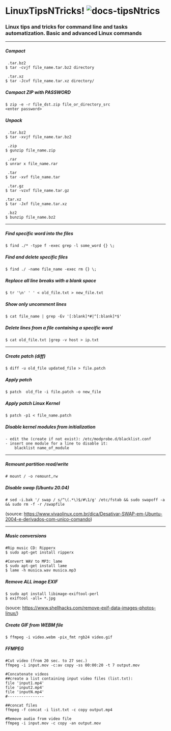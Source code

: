 # LinuxTipsNTricks! ![docs-tipsNtrics](https://img.shields.io/badge/docs-tipsNtricks-green)
### Linux tips and tricks for command line and tasks automatization. Basic and advanced Linux commands

---

##### Compact
```
 .tar.bz2
$ tar -cvjf file_name.tar.bz2 directory

 .tar.xz
$ tar -Jcvf file_name.tar.xz directory/
```

##### Compact ZIP with PASSWORD
```
$ zip -e -r file_dst.zip file_or_directory_src
<enter password>
```

##### Unpack
```
 .tar.bz2
$ tar -xvjf file_name.tar.bz2

 .zip
$ gunzip file_name.zip

 .rar
$ unrar x file_name.rar

 .tar
$ tar -xvf file_name.tar

 .tar.gz
$ tar -vzxf file_name.tar.gz

.tar.xz
$ tar -Jxf file_name.tar.xz

 .bz2
$ bunzip file_name.bz2

```

---

##### Find specific word into the files
```
$ find ./* -type f -exec grep -l some_word {} \;
```

##### Find and delete specific files
```
$ find ./ -name file_name -exec rm {} \;
```

##### Replace all line breaks with a blank space
```
$ tr '\n' ' ' < old_file.txt > new_file.txt
```

##### Show only uncomment lines
```
$ cat file_name | grep -Ev '[:blank]*#|^[:blank]*$'
```

##### Delete lines from a file containing a specific word
```
$ cat old_file.txt |grep -v host > ip.txt
```

---

##### Create patch (diff)
```
$ diff -u old_file updated_file > file.patch
```

##### Apply patch
```
$ patch  old_fle -i file.patch -o new_file
```

##### Apply patch Linux Kernel
```
$ patch -p1 < file_name.patch
```

##### Disable kernel modules from initialization
```
- edit the (create if not exist): /etc/modprobe.d/blacklist.conf
- insert one module for a line to disable it:
	blacklist name_of_module
```

---

##### Remount partition read/write
```
# mount / -o remount,rw
```

##### Disable swap (Ubuntu 20.04)
```
# sed -i.bak '/ swap / s/^\(.*\)$/#\1/g' /etc/fstab && sudo swapoff -a && sudo rm -f -r /swapfile
```
(source: https://www.vivaolinux.com.br/dica/Desativar-SWAP-em-Ubuntu-2004-e-derivados-com-unico-comando)

---

##### Music conversions
```
#Rip music CD: Ripperx
$ sudo apt-get install ripperx
```
```
#Convert WAV to MP3: lame
$ sudo apt-get install lame
$ lame -h musica.wav musica.mp3
```

##### Remove ALL image EXIF
```
$ sudo apt install libimage-exiftool-perl
$ exiftool -all= *.jpg
```
(souce: https://www.shellhacks.com/remove-exif-data-images-photos-linux/)


##### Create GIF from WEBM file
```
$ ffmpeg -i video.webm -pix_fmt rgb24 video.gif
```

##### FFMPEG
```
#Cut video (from 20 sec. to 27 sec.)
ffmpeg -i input.mov -c:av copy -ss 00:00:20 -t 7 output.mov

#Concatenate videos
##create a list containing input video files (list.txt):
file 'input1.mp4'
file 'input2.mp4'
file 'inputN.mp4'
#----------------

##concat files
ffmpeg -f concat -i list.txt -c copy output.mp4

#Remove audio from video file
ffmpeg -i input.mov -c copy -an output.mov
```

